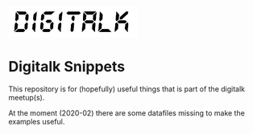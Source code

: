 ![digitalk](digitalk.png)

# Digitalk Snippets

This repository is for (hopefully) useful things that is part of the digitalk meetup(s).

At the moment (2020-02) there are some datafiles missing to make the examples useful.
